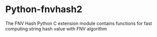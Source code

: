 Python-fnvhash2
===============

The FNV Hash Python C extension module contains functions for fast computing string hash value with FNV algorithm